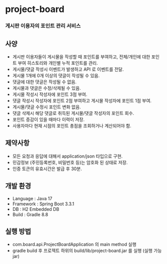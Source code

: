 # project-board 
### 게시판 이용자의 포인트 관리 서비스

## 사양

* 게시판 이용자들이 게시물을 작성할 때 포인트를 부여하고, 전체/개인에 대한 포인트 부여 히스토리와 개인별
  누적 포인트를 관리.
* 게시물/댓글 작성시 이벤트가 발생하고 API 로 이벤트를 전달.
* 게시물 1개에 0개 이상의 댓글이 작성될 수 있음.
* 댓글에 대한 댓글은 작성될 수 없음.
* 게시물과 댓글은 수정/삭제될 수 있음.
* 게시물 작성시 작성자에 포인트 3점 부여.
* 댓글 작성시 작성자에 포인트 2점 부여하고 게시물 작성자에 포인트 1점 부여.
* 게시물/댓글 수정시 포인트 변화 없음.
* 댓글 삭제시 해당 댓글로 취득된 게시물/댓글 작성자의 포인트 회수. 
* 포인트 증감이 있을 때마다 이력이 저장.
* 사용자마다 현재 시점의 포인트 총점을 조회하거나 계산되어야 함.

## 제약사항

* 모든 요청과 응답에 대해서 application/json 타입으로 구현.
* 민감정보 (주민등록번호, 비밀번호 등)는 암호화 된 상태로 저장.
* 인증 토큰의 유효시간은 발급 후 30분.

## 개발 환경

* Language : Java 17
* Framework : Spring Boot 3.3.1
* DB : H2 Embedded DB
* Build : Gradle 8.8

## 실행 방법

* com.board.api.ProjectBoardApplication 의 main method 실행
* gradle build 후 프로젝트 하위의 build/lib/project-board.jar 를 실행 (실행 가능 jar)